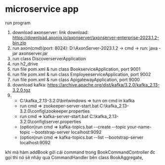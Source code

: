 # microservice app
run program
1. download axonserver: link download: https://download.axoniq.io/axonserver/axonserver-enterprise-2023.1.2-bin.zip
2. run axon(cmd)(port: 8024): D:\AxonServer-2023.1.2 -> cmd -> run: java -jar axonserver.jar 
3. run class DiscoverserverApplication
4. run h2_drive
5. run file pom.xml & run class BookserviceApplication, port 9001
6. run file pom.xml & run class EmployeeserviceApplication, port 9002
7. run file pom.xml & run class ApigatewayApplication, port 9000
8. download kafka: https://archive.apache.org/dist/kafka/3.2.0/kafka_2.13-3.2.0.tgz
9. - C:\kafka_2.13-3.2.0\bin\windows => turn on cmd in kafka 
   - run cmd => zookeeper-server-start.bat C:\kafka_2.13-3.2.0\config\zookeeper.properties
   - run cmd => kafka-server-start.bat C:\kafka_2.13-3.2.0\config\server.properties
   - (option)run cmd => kafka-topics.bat --create --topic your-name-topic --bootstrap-server localhost:9092
   - (option)run cmd => kafka-topics.bat --list --bootstrap-server localhost:9092
   


khi mà hàm addBook gửi cái command trong BookCommandController đc gọi thì nó sẽ nhảy qua CommandHandler bên class BookAggregate,